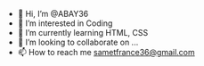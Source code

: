 - 👋 Hi, I’m @ABAY36
- 👀 I’m interested in Coding
- 🌱 I’m currently learning HTML, CSS
- 💞️ I’m looking to collaborate on ...
- 📫 How to reach me sametfrance36@gmail.com

<!---
ABAY36/ABAY36 is a ✨ special ✨ repository because its `README.md` (this file) appears on your GitHub profile.
You can click the Preview link to take a look at your changes.
--->
